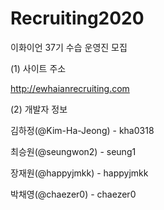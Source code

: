 # Recruiting2020
이화이언 37기 수습 운영진 모집

(1) 사이트 주소
  
  http://ewhaianrecruiting.com


(2) 개발자 정보

  김하정(@Kim-Ha-Jeong) - kha0318

  최승원(@seungwon2) - seung1

  장재원(@happyjmkk) - happyjmkk

  박채영(@chaezer0) - chaezer0
